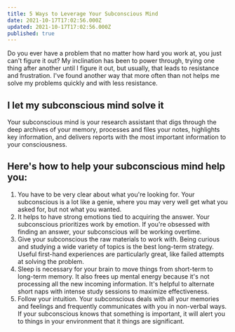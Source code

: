 ```yaml
---
title: 5 Ways to Leverage Your Subconscious Mind
date: 2021-10-17T17:02:56.000Z
updated: 2021-10-17T17:02:56.000Z
published: true
---
```


Do you ever have a problem that no matter how hard you work at, you just can't figure it out? My inclination has been to power through, trying one thing after another until I figure it out, but usually, that leads to resistance and frustration. I've found another way that more often than not helps me solve my problems quickly and with less resistance.

## I let my subconscious mind solve it

Your subconscious mind is your research assistant that digs through the deep archives of your memory, processes and files your notes, highlights key information, and delivers reports with the most important information to your consciousness.

## Here's how to help your subconscious mind help you:

1. You have to be very clear about what you're looking for. Your subconscious is a lot like a genie, where you may very well get what you asked for, but not what you wanted.
2. It helps to have strong emotions tied to acquiring the answer. Your subconscious prioritizes work by emotion. If you're obsessed with finding an answer, your subconscious will be working overtime.
3. Give your subconscious the raw materials to work with. Being curious and studying a wide variety of topics is the best long-term strategy. Useful first-hand experiences are particularly great, like failed attempts at solving the problem.
4. Sleep is necessary for your brain to move things from short-term to long-term memory. It also frees up mental energy because it's not processing all the new incoming information. It's helpful to alternate short naps with intense study sessions to maximize effectiveness.
5. Follow your intuition. Your subconscious deals with all your memories and feelings and frequently communicates with you in non-verbal ways. If your subconscious knows that something is important, it will alert you to things in your environment that it things are significant.
